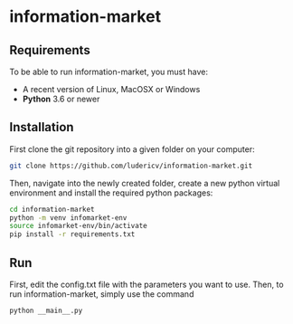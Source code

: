 # information-market
## Requirements
To be able to run information-market, you must have:
- A recent version of Linux, MacOSX or Windows
- **Python** 3.6 or newer
## Installation
First clone the git repository into a given folder on your computer:
```bash
git clone https://github.com/ludericv/information-market.git
```
Then, navigate into the newly created folder, create a new python virtual environment and install the required python packages:
```bash
cd information-market
python -m venv infomarket-env
source infomarket-env/bin/activate
pip install -r requirements.txt
```
## Run
First, edit the config.txt file with the parameters you want to use. Then, to run information-market, simply use the command
```
python __main__.py
```
